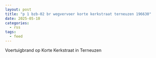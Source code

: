 ```yaml
---
layout: post
title: "p 1 bzb-02 br wegvervoer korte kerkstraat terneuzen 196630"
date: 2025-05-10
categories: 
  - rss
tags: 
  - feed
---
```


Voertuigbrand op Korte Kerkstraat in Terneuzen
